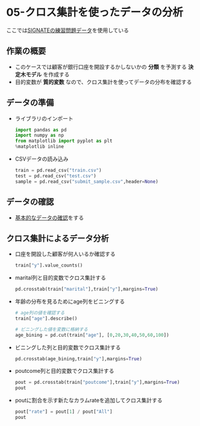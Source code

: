# 05-クロス集計を使ったデータの分析

ここでは[SIGNATEの練習問題データ](https://signate.jp/competitions/1/data)を使用している

## 作業の概要
* このケースでは顧客が銀行口座を開設するかしないかの __分類__ を予測する __決定木モデル__ を作成する
* 目的変数が __質的変数__ なので、クロス集計を使ってデータの分布を確認する

## データの準備
* ライブラリのインポート
  ```python
  import pandas as pd
  import numpy as np
  from matplotlib import pyplot as plt
  %matplotlib inline
  ```

* CSVデータの読み込み
  ```python
  train = pd.read_csv("train.csv")
  test = pd.read_csv("test.csv")
  sample = pd.read_csv("submit_sample.csv",header=None)
  ```

## データの確認
* [基本的なデータの確認](https://github.com/junichitashiro/Technical-Notes/blob/master/MachineLearning/01-データ分析の事前準備.md)をする

## クロス集計によるデータ分析
* 口座を開設した顧客が何人いるか確認する
  ```python
  train["y"].value_counts()
  ```

* marital列と目的変数でクロス集計する
  ```python
  pd.crosstab(train["marital"],train["y"],margins=True)
  ```

* 年齢の分布を見るためにage列をビニングする
  ```python
  # age列の値を確認する
  train["age"].describe()

  # ビニングした値を変数に格納する
  age_bining = pd.cut(train["age"], [0,20,30,40,50,60,100])
  ```

* ビニングした列と目的変数でクロス集計する
  ```python
  pd.crosstab(age_bining,train["y"],margins=True)
  ```

* poutcome列と目的変数でクロス集計する
  ```python
  pout = pd.crosstab(train["poutcome"],train["y"],margins=True)
  pout
  ```

* poutに割合を示す新たなカラムrateを追加してクロス集計する
  ```python
  pout["rate"] = pout[1] / pout["All"]
  pout
  ```
